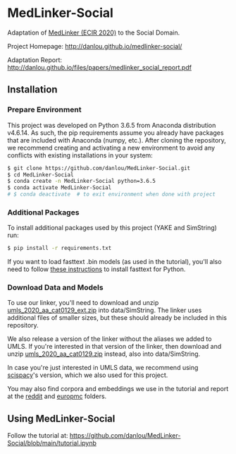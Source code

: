 # MedLinker-Social
Adaptation of [MedLinker (ECIR 2020)](https://github.com/danlou/MedLinker) to the Social Domain.

Project Homepage: http://danlou.github.io/medlinker-social/

Adaptation Report: http://danlou.github.io/files/papers/medlinker_social_report.pdf

## Installation

### Prepare Environment

This project was developed on Python 3.6.5 from Anaconda distribution v4.6.14. As such, the pip requirements assume you already have packages that are included with Anaconda (numpy, etc.).
After cloning the repository, we recommend creating and activating a new environment to avoid any conflicts with existing installations in your system:

```bash
$ git clone https://github.com/danlou/MedLinker-Social.git
$ cd MedLinker-Social
$ conda create -n MedLinker-Social python=3.6.5
$ conda activate MedLinker-Social
# $ conda deactivate  # to exit environment when done with project
```

### Additional Packages

To install additional packages used by this project (YAKE and SimString) run:

```bash
$ pip install -r requirements.txt
```

If you want to load fasttext .bin models (as used in the tutorial), you'll also need to follow [these instructions](https://github.com/facebookresearch/fastText#building-fasttext-for-python) to install fasttext for Python.


### Download Data and Models

To use our linker, you'll need to download and unzip [umls_2020_aa_cat0129_ext.zip](https://drive.google.com/file/d/1x0QpWq7wttwNkBY5DEAtyv8T9ECImrjX/view?usp=sharing) into data/SimString. The linker uses additional files of smaller sizes, but these should already be included in this repository.

We also release a version of the linker without the aliases we added to UMLS. If you're interested in that version of the linker, then download and unzip [umls_2020_aa_cat0129.zip](https://drive.google.com/file/d/1fTJspMtiPfGTw1Z4ZDoIPRyUllMSvbqL/view?usp=sharing) instead, also into data/SimString.

In case you're just interested in UMLS data, we recommend using [scispacy](https://github.com/allenai/scispacy)'s version, which we also used for this project.

You may also find corpora and embeddings we use in the tutorial and report at the [reddit](https://drive.google.com/drive/folders/1TtKHMPPWHCjpkZE7iv8ta2RsZbGXAb6Q?usp=sharing) and [europmc](https://drive.google.com/drive/folders/1ngdAqgfRToV7s4NJpZYWIovN0uCmPB0u?usp=sharing) folders.

## Using MedLinker-Social

Follow the tutorial at: https://github.com/danlou/MedLinker-Social/blob/main/tutorial.ipynb
